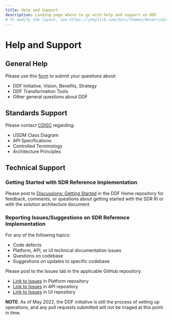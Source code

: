 ```yaml
---
title: Help and Support
description: Landing page where to go with help and support on DDF
# To modify the layout, see https://jekyllrb.com/docs/themes/#overriding-theme-defaults
---
```

# Help and Support

## General Help

Please use this [form](https://www.transceleratebiopharmainc.com/assets/digital-data-flow-feedback-form/) to submit your questions about:
- DDF Initiative, Vision, Benefits, Strategy
- DDF Transformation Tools
- Other general questions about DDF

## Standards Support

Please contact [CDISC](https://www.cdisc.org/ddf) regarding:
- USDM Class Diagram
- API Specifications
- Controlled Terminology
- Architecture Principles

## Technical Support

### Getting Started with SDR Reference Implementation

Please post to [Discussions: Getting Started](https://github.com/transcelerate/ddf-home/discussions/categories/getting-started) in the DDF Home repository for feedback, comments, or questions about getting started with the SDR RI or with the solution architecture document. 

### Reporting Issues/Suggestions on SDR Reference Implementation

For any of the following topics:
- Code defects
- Platform, API, or UI technical documentation issues
- Questions on codebase
- Suggestions on updates to specific codebase

Please post to the Issues tab in the applicable GitHub repository.
- [Link to Issues](https://github.com/transcelerate/ddf-sdr-platform/issues) in Platform repository
- [Link to Issues](https://github.com/transcelerate/ddf-sdr-api/issues) in API repository
- [Link to Issues](https://github.com/transcelerate/ddf-sdr-ui/issues) in UI repository

**NOTE**: As of May 2022, the DDF initiative is still the process of setting up operations, and any pull requests submitted will not be triaged at this point in time. 
